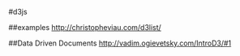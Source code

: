#d3js

##examples
http://christopheviau.com/d3list/

##Data Driven Documents
http://vadim.ogievetsky.com/IntroD3/#1
